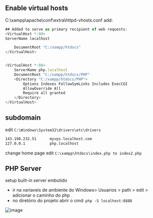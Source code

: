 ## Enable virtual hosts

C:\xampp\apache\conf\extra\httpd-vhosts.conf add:

```js
## Added to serve as primary recipient of web requests:
<VirtualHost *:80>
ServerName localhost

    DocumentRoot "C:/xampp/htdocs"    
</VirtualHost>


<VirtualHost *:80>
    ServerName php.localhost
    DocumentRoot "C:/xampp/htdocs/PHP"    
    <Directory "C:/xampp/htdocs/PHP">
        Options Indexes FollowSymLinks Includes ExecCGI
        AllowOverride All
        Require all granted
    </Directory>
</VirtualHost>
```

## subdomain

edit `C:\Windows\System32\drivers\etc\drivers`

```txt
143.198.232.51 		myvps.localhost.com
127.0.0.1 		    php.localhost
```

change home page edit `C:\xampp\htdocs\index.php to index2.php`


## PHP Server 
setup built-in server embutido

- ir na variaveis de ambiente do Windows> Usuarios > path > edit > adicionar o caminho do php
- no diretório do projeto abrir o cmd: `php -S localhost:8888`


![image](https://github.com/geraldotech/CheatSheets/assets/92253544/12482260-934b-40ba-962c-a00c29c0bac0)


